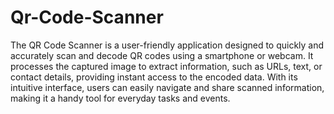 # Qr-Code-Scanner
The QR Code Scanner is a user-friendly application designed to quickly and accurately scan and decode QR codes using a smartphone or webcam. It processes the captured image to extract information, such as URLs, text, or contact details, providing instant access to the encoded data. With its intuitive interface, users can easily navigate and share scanned information, making it a handy tool for everyday tasks and events.
